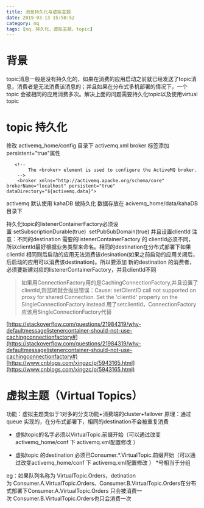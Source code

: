 ```yaml
---
title: 消息持久化与虚拟主题
date: 2019-03-13 15:58:52
category: mq
tags: [mq，持久化，虚拟主题，topic]
---
```


# 背景
topic消息一般是没有持久化的，如果在消费的应用启动之前就已经发送了topic消息，消费者是无法消费该消息的；并且如果在分布式多机部署的情况下，一个topic 会被相同的应用消费多次。解决上面的问题需要持久化topic以及使用virtual topic
<!-- more -->

# topic 持久化
修改 activemq_home/config 目录下 activemq.xml  broker 标签添加 persistent="true"属性
```   
   <!--
        The <broker> element is used to configure the ActiveMQ broker.
    -->
    <broker xmlns="http://activemq.apache.org/schema/core" brokerName="localhost" persistent="true"  dataDirectory="${activemq.data}">
```
activemq 默认使用 kahaDB 做持久化 数据存放在 acivemq_home/data/kahaDB 目录下

持久化topic的listenerContainerFactory必须设置 setSubscriptionDurable(true)  setPubSubDomain(true) 并且设置clientId
注意：不同的destination 需要的listenerContainerFactory 的 clientId必须不同，所以clientId最好根据业务类型来命名。相同的destination在分布式部署下如果clientId 相同则后启动的应用无法消费该desination(如果之前启动的应用关闭后，后启动的应用可以消费该destination)。所以要添加 新的destination 的消费者，必须要新建对应的listenerContainerFactory，并且clientId不同
> 如果用ConnectionFactory用的是CachingConnectionFactory,并且设置了clientId,则监听就会抛出错误：Cause: setClientID call not supported on proxy for shared Connection. Set the 'clientId' property on the SingleConnectionFactory instead
用了setclientId，ConnectionFactory应该用SingleConnectionFactory代替

[https://stackoverflow.com/questions/21984319/why-defaultmessagelistenercontainer-should-not-use-cachingconnectionfactory#](https://stackoverflow.com/questions/21984319/why-defaultmessagelistenercontainer-should-not-use-cachingconnectionfactory#)
[https://www.cnblogs.com/xingzc/p/5943165.html](https://www.cnblogs.com/xingzc/p/5943165.html)


# 虚拟主题（Virtual Topics）
功能：虚拟主题类似于1对多的分支功能+消费端的cluster+failover
原理：通过queue 实现的，在分布式部署下，相同的destination不会被重复消费

* 虚拟topic的名字必须以VirtualTopic.前缀开始（可以通过改变activemq_home/conf 下 activemq.xml配置修改 ）

* 虚拟topic 的destination 必须已Consumer.*.VirtualTopic.前缀开始（可以通过改变activemq_home/conf 下 activemq.xml配置修改 ） *号相当于分组

eg：如果队列名称为 VirtualTopic.Orders，detination 为 Consumer.A.VirtualTopic.Orders、Consumer.B.VirtualTopic.Orders在分布式部署下Consumer.A.VirtualTopic.Orders 只会被消费一次 Consumer.B.VirtualTopic.Orders也只会消费一次

